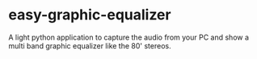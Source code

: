 # easy-graphic-equalizer
A light python application to capture the audio from your PC and show a multi band graphic equalizer like the 80' stereos.
